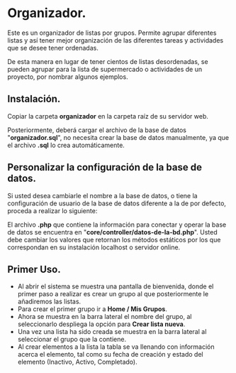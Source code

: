 # Organizador.

Este es un organizador de listas por grupos. Permite agrupar diferentes listas y así tener mejor organización de las diferentes tareas y actividades que se desee tener ordenadas.

De esta manera en lugar de tener cientos de listas desordenadas, se pueden agrupar para la lista de supermercado o actividades de un proyecto, por nombrar algunos ejemplos.

## Instalación.

Copiar la carpeta **organizador** en la carpeta raíz de su servidor web.

Posteriormente, deberá cargar el archivo de la base de datos "**organizador.sql**", no necesita crear la base de datos manualmente, ya que el archivo **.sql** lo crea automáticamente.

## Personalizar la configuración de la base de datos.

Si usted desea cambiarle el nombre a la base de datos, o tiene la configuración de  usuario de la base de datos diferente a la de por defecto, proceda a realizar lo siguiente:

El archivo **.php** que contiene la información para conectar y operar la base de datos se encuentra en "**core/controller/datos-de-la-bd.php**". Usted debe cambiar los valores que retornan los métodos estáticos por los que correspondan en su instalación localhost o servidor online.

## Primer Uso.

- Al abrir el sistema se muestra una pantalla de bienvenida, donde el primer paso a realizar es crear un grupo al que posteriormente le añadiremos las listas.
- Para crear el primer grupo ir a **Home / Mis Grupos**. 
- Ahora se muestra en la barra lateral el nombre del grupo, al seleccionarlo despliega la opción para **Crear lista nueva**.
- Una vez una lista ha sido creada se muestra en la barra lateral al seleccionar el grupo que la contiene.
- Al crear elementos a la lista la tabla se va llenando con información acerca el elemento, tal como su fecha de creación y estado del elemento (Inactivo, Activo, Completado).